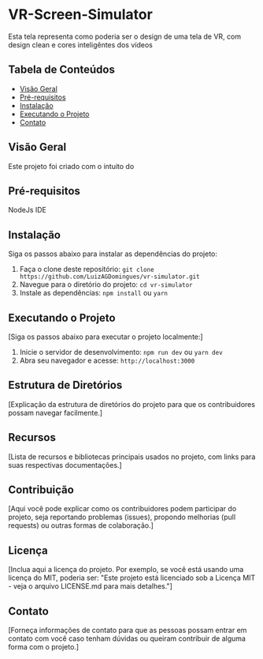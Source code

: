 # VR-Screen-Simulator

Esta tela representa como poderia ser o design de uma tela de VR, com design clean e cores inteligêntes dos vídeos

## Tabela de Conteúdos

- [Visão Geral](#visão-geral)
- [Pré-requisitos](#pré-requisitos)
- [Instalação](#instalação)
- [Executando o Projeto](#executando-o-projeto)
- [Contato](#contato)

## Visão Geral

Este projeto foi criado com o intuito do 

## Pré-requisitos

NodeJs
IDE

## Instalação

Siga os passos abaixo para instalar as dependências do projeto:

1. Faça o clone deste repositório: `git clone https://github.com/LuizAGDomingues/vr-simulator.git`
2. Navegue para o diretório do projeto: `cd vr-simulator`
3. Instale as dependências: `npm install` ou `yarn`

## Executando o Projeto

[Siga os passos abaixo para executar o projeto localmente:]

1. Inicie o servidor de desenvolvimento: `npm run dev` ou `yarn dev`
2. Abra seu navegador e acesse: `http://localhost:3000`

## Estrutura de Diretórios

[Explicação da estrutura de diretórios do projeto para que os contribuidores possam navegar facilmente.]

## Recursos

[Lista de recursos e bibliotecas principais usados no projeto, com links para suas respectivas documentações.]

## Contribuição

[Aqui você pode explicar como os contribuidores podem participar do projeto, seja reportando problemas (issues), propondo melhorias (pull requests) ou outras formas de colaboração.]

## Licença

[Inclua aqui a licença do projeto. Por exemplo, se você está usando uma licença do MIT, poderia ser: "Este projeto está licenciado sob a Licença MIT - veja o arquivo LICENSE.md para mais detalhes."]

## Contato

[Forneça informações de contato para que as pessoas possam entrar em contato com você caso tenham dúvidas ou queiram contribuir de alguma forma com o projeto.]


